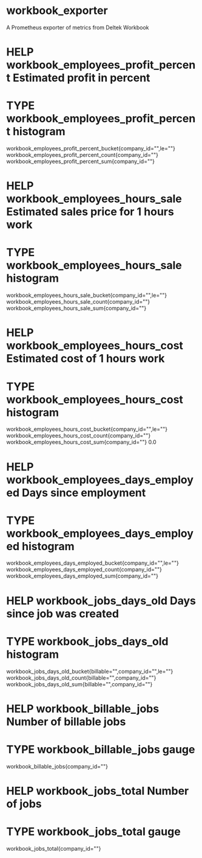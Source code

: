 # workbook_exporter
A Prometheus exporter of metrics from Deltek Workbook

# HELP workbook_employees_profit_percent Estimated profit in percent
# TYPE workbook_employees_profit_percent histogram
workbook_employees_profit_percent_bucket{company_id="",le=""}
workbook_employees_profit_percent_count{company_id=""}
workbook_employees_profit_percent_sum{company_id=""}

# HELP workbook_employees_hours_sale Estimated sales price for 1 hours work
# TYPE workbook_employees_hours_sale histogram
workbook_employees_hours_sale_bucket{company_id="",le=""}
workbook_employees_hours_sale_count{company_id=""}
workbook_employees_hours_sale_sum{company_id=""}

# HELP workbook_employees_hours_cost Estimated cost of 1 hours work
# TYPE workbook_employees_hours_cost histogram
workbook_employees_hours_cost_bucket{company_id="",le=""}
workbook_employees_hours_cost_count{company_id=""}
workbook_employees_hours_cost_sum{company_id=""} 0.0


# HELP workbook_employees_days_employed Days since employment
# TYPE workbook_employees_days_employed histogram
workbook_employees_days_employed_bucket{company_id="",le=""}
workbook_employees_days_employed_count{company_id=""}
workbook_employees_days_employed_sum{company_id=""}


# HELP workbook_jobs_days_old Days since job was created
# TYPE workbook_jobs_days_old histogram
workbook_jobs_days_old_bucket{billable="",company_id="",le=""}
workbook_jobs_days_old_count{billable="",company_id=""}
workbook_jobs_days_old_sum{billable="",company_id=""}

# HELP workbook_billable_jobs Number of billable jobs
# TYPE workbook_billable_jobs gauge
workbook_billable_jobs{company_id=""}

# HELP workbook_jobs_total Number of jobs
# TYPE workbook_jobs_total gauge
workbook_jobs_total{company_id=""}
